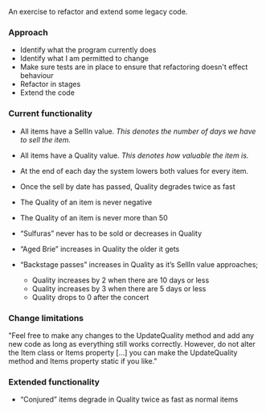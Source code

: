 An exercise to refactor and extend some legacy code.

### Approach

* Identify what the program currently does
* Identify what I am permitted to change
* Make sure tests are in place to ensure that refactoring doesn't effect behaviour
* Refactor in stages
* Extend the code


### Current functionality

* All items have a SellIn value. _This denotes the number of days we have to sell the item._

* All items have a Quality value. _This denotes how valuable the item is._

* At the end of each day the system lowers both values for every item.

* Once the sell by date has passed, Quality degrades twice as fast

* The Quality of an item is never negative

* The Quality of an item is never more than 50

* “Sulfuras” never has to be sold or decreases in Quality

* “Aged Brie” increases in Quality the older it gets

* “Backstage passes” increases in Quality as it’s SellIn value approaches;
  * Quality increases by 2 when there are 10 days or less
  * Quality increases by 3 when there are 5 days or less
  * Quality drops to 0 after the concert


### Change limitations
"Feel free to make any changes to the UpdateQuality method and add any new code as long as everything still works correctly. However, do not alter the Item class or Items property [...] you can make the UpdateQuality method and Items property static if you like."


### Extended functionality

* “Conjured” items degrade in Quality twice as fast as normal items
